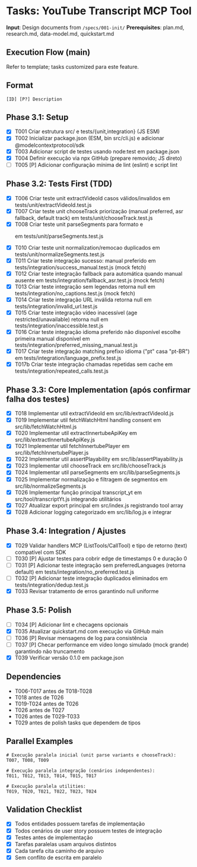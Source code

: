 # Tasks: YouTube Transcript MCP Tool

**Input**: Design documents from `/specs/001-init/`
**Prerequisites**: plan.md, research.md, data-model.md, quickstart.md

## Execution Flow (main)
Refer to template; tasks customized para este feature.

## Format
`[ID] [P?] Description`

## Phase 3.1: Setup
- [x] T001 Criar estrutura src/ e tests/{unit,integration} (JS ESM)
- [x] T002 Inicializar package.json (ESM, bin src/cli.js) e adicionar @modelcontextprotocol/sdk
- [x] T003 Adicionar script de testes usando node:test em package.json
- [x] T004 Definir execução via npx GitHub (prepare removido; JS direto)
- [ ] T005 [P] Adicionar configuração mínima de lint (eslint) e script lint

## Phase 3.2: Tests First (TDD)
- [x] T006 Criar teste unit extractVideoId casos válidos/invalidos em tests/unit/extractVideoId.test.js
- [x] T007 Criar teste unit chooseTrack priorização (manual preferred, asr fallback, default track) em tests/unit/chooseTrack.test.js
- [x] T008 Criar teste unit parseSegments para formato <transcript><text> e <timedtext><body><p> em tests/unit/parseSegments.test.js
- [x] T010 Criar teste unit normalization/remocao duplicados em tests/unit/normalizeSegments.test.js
- [x] T011 Criar teste integração sucesso: manual preferido em tests/integration/success_manual.test.js (mock fetch)
- [x] T012 Criar teste integração fallback para automática quando manual ausente em tests/integration/fallback_asr.test.js (mock fetch)
- [x] T013 Criar teste integração sem legendas retorna null em tests/integration/no_captions.test.js (mock fetch)
- [x] T014 Criar teste integração URL inválida retorna null em tests/integration/invalid_url.test.js
- [x] T015 Criar teste integração vídeo inacessível (age restricted/unavailable) retorna null em tests/integration/inaccessible.test.js
- [x] T016 Criar teste integração idioma preferido não disponível escolhe primeira manual disponível em tests/integration/preferred_missing_manual.test.js
- [x] T017 Criar teste integração matching prefixo idioma ("pt" casa "pt-BR") em tests/integration/language_prefix.test.js
- [x] T017b Criar teste integração chamadas repetidas sem cache em tests/integration/repeated_calls.test.js

## Phase 3.3: Core Implementation (após confirmar falha dos testes)
- [x] T018 Implementar util extractVideoId em src/lib/extractVideoId.js
- [x] T019 Implementar util fetchWatchHtml handling consent em src/lib/fetchWatchHtml.js
- [x] T020 Implementar util extractInnertubeApiKey em src/lib/extractInnertubeApiKey.js
- [x] T021 Implementar util fetchInnertubePlayer em src/lib/fetchInnertubePlayer.js
- [x] T022 Implementar util assertPlayability em src/lib/assertPlayability.js
- [x] T023 Implementar util chooseTrack em src/lib/chooseTrack.js
- [x] T024 Implementar util parseSegments em src/lib/parseSegments.js
- [x] T025 Implementar normalização e filtragem de segmentos em src/lib/normalizeSegments.js
- [x] T026 Implementar função principal transcript_yt em src/tool/transcriptYt.js integrando utilitários
- [x] T027 Atualizar export principal em src/index.js registrando tool array
- [x] T028 Adicionar logging categorizado em src/lib/log.js e integrar

## Phase 3.4: Integration / Ajustes
- [x] T029 Validar handlers MCP (ListTools/CallTool) e tipo de retorno (text) compatível com SDK
- [ ] T030 [P] Ajustar testes para cobrir edge de timestamps 0 e duração 0
- [ ] T031 [P] Adicionar teste integração sem preferredLanguages (retorna default) em tests/integration/no_preferred.test.js
- [ ] T032 [P] Adicionar teste integração duplicados eliminados em tests/integration/dedup.test.js
- [x] T033 Revisar tratamento de erros garantindo null uniforme

## Phase 3.5: Polish
- [ ] T034 [P] Adicionar lint e checagens opcionais
- [x] T035 Atualizar quickstart.md com execução via GitHub main
- [ ] T036 [P] Revisar mensagens de log para consistência
- [ ] T037 [P] Checar performance em vídeo longo simulado (mock grande) garantindo não truncamento
- [x] T039 Verificar versão 0.1.0 em package.json

## Dependencies
- T006-T017 antes de T018-T028
- T018 antes de T026
- T019-T024 antes de T026
- T026 antes de T027
- T026 antes de T029-T033
- T029 antes de polish tasks que dependem de tipos

## Parallel Examples
```
# Execução paralela inicial (unit parse variants e chooseTrack):
T007, T008, T009

# Execução paralela integração (cenários independentes):
T011, T012, T013, T014, T015, T017

# Execução paralela utilities:
T019, T020, T021, T022, T023, T024
```

## Validation Checklist
- [x] Todos entidades possuem tarefas de implementação
- [x] Todos cenários de user story possuem testes de integração
- [x] Testes antes de implementação
- [x] Tarefas paralelas usam arquivos distintos
- [x] Cada tarefa cita caminho de arquivo
- [x] Sem conflito de escrita em paralelo

